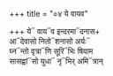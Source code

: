 +++
title = "०४ ये वायव"

+++
ये᳓ वाय᳓व इन्दरमा᳓दनास+  
आ᳓देवासो नितो᳓शनासो अर्यः᳓  
घ्न᳓न्तो वृत्रा᳓णि सूरि᳓भिः षियाम  
सासह्वां᳓सो युधा᳓ नृ᳓भिर् अमि᳓त्रान्